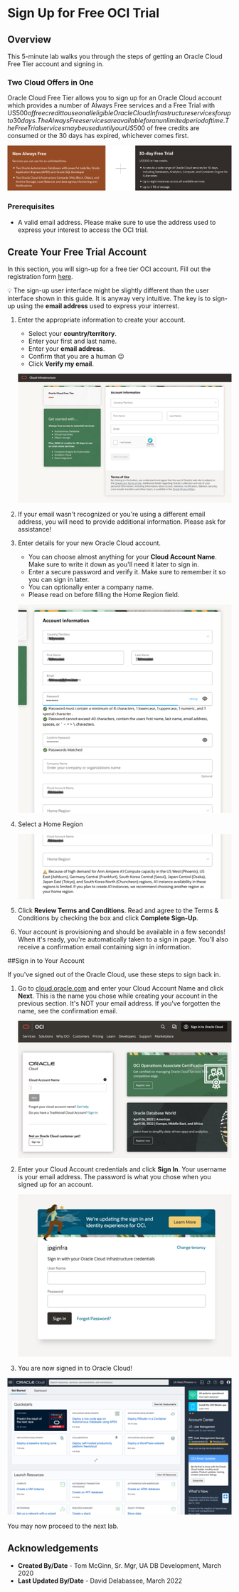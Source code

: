 # Sign Up for Free OCI Trial

## Overview

This 5-minute lab walks you through the steps of getting an Oracle Cloud Free Tier account and signing in.  

### Two Cloud Offers in One

Oracle Cloud Free Tier allows you to sign up for an Oracle Cloud account which provides a number of Always Free services and a Free Trial with US$500 of free credit to use on all eligible Oracle Cloud Infrastructure services for up to 30 days. The Always Free services are available for an unlimited period of time. The Free Trial services may be used until your US$500 of free credits are consumed or the 30 days has expired, whichever comes first.

![](../images/lab1-freetrial.png " ")

### Prerequisites

* A valid email address. Please make sure to use the address used to express your interest to access the OCI trial.

## Create Your Free Trial Account

In this section, you will sign-up for a free tier OCI account. Fill out the registration form [here](https://bit.ly/oci-free-tier).

💡 The sign-up user interface might be slightly different than the user interface shown in this guide. It is anyway very intuitive. The key is to sign-up using the **email address** used to express your interrest.

1.  Enter the appropriate information to create your account.
    * Select your **country/territory**.
    * Enter your first and last name.
    * Enter your **email address**.
    * Confirm that you are a human 😉
    * Click **Verify my email**.

    ![](../images/lab1-signup-for-freetier-2021.png)

3.  If your email wasn't recognized or you're using a different email address, you will need to provide additional information. Please ask for assistance!

4. Enter details for your new Oracle Cloud account.
    * You can choose almost anything for your **Cloud Account Name**. Make sure to write it down as you'll need it later to sign in.
    * Enter a secure password and verify it. Make sure to remember it so you can sign in later.	
	* You can optionally enter a company name.
	* Please read on before filling the Home Region field.

    ![](../images/lab1-signup-region1-2021.png)


5. Select a Home Region

    ![](../images/lab1-signup-region2-2021.png)

6. Click **Review Terms and Conditions**. Read and agree to the Terms & Conditions by checking the box and click **Complete Sign-Up**.

7. Your account is provisioning and should be available in a few seconds! When it's ready, you're automatically taken to a sign in page. You'll also receive a confirmation email containing sign in information.

##Sign in to Your Account

If you've signed out of the Oracle Cloud, use these steps to sign back in.

1. Go to [cloud.oracle.com](https://cloud.oracle.com) and enter your Cloud Account Name and click **Next**. This is the name you chose while creating your account in the previous section. It's NOT your email address. If you've forgotten the name, see the confirmation email.

    ![](../images/lab1-cloud-login-2022.png " ")

5. Enter your Cloud Account credentials and click **Sign In**. Your username is your email address. The password is what you chose when you signed up for an account.

    ![](../images/lab1-username-2022.png " ")

6. You are now signed in to Oracle Cloud!

  ![](../images/lab1-oci-console-home-page-2022.png " ")

You may now proceed to the next lab.

## Acknowledgements

- **Created By/Date** - Tom McGinn, Sr. Mgr, UA DB Development, March 2020
- **Last Updated By/Date** - David Delabassee, March 2022

